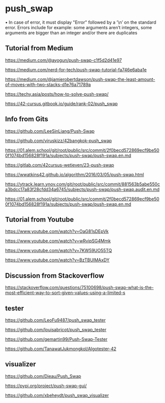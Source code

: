 # push_swap

• In case of error, it must display "Error" followed by a ’\n’ on the standard error.
Errors include for example: some arguments aren’t integers, some arguments are
bigger than an integer and/or there are duplicates


## Tutorial from Medium
https://medium.com/@ayogun/push-swap-c1f5d2d41e97

https://medium.com/nerd-for-tech/push-swap-tutorial-fa746e6aba1e

https://medium.com/@jamierobertdawson/push-swap-the-least-amount-of-moves-with-two-stacks-d1e76a71789a

https://techy.asia/posts/how-to-solve-push-swap/

https://42-cursus.gitbook.io/guide/rank-02/push_swap

## Info from Gits
https://github.com/LeeSinLiang/Push-Swap

https://github.com/viruskizz/42bangkok-push_swap

https://01.alem.school/git/root/public/src/commit/2f0becd572869ecf9be500f1074bd156828f191a/subjects/push-swap/push-swap.en.md

https://gitlab.com/42cursus-wetieven/23-push-swap

https://wwatkins42.github.io/algorithm/2016/03/05/push-swap.html

https://ytrack.learn.ynov.com/git/root/public/src/commit/881563b5abe550ca3bdcc17a83f28cfdd34a6745/subjects/push-swap/push-swap.audit.en.md

https://01.alem.school/git/root/public/src/commit/2f0becd572869ecf9be500f1074bd156828f191a/subjects/push-swap/push-swap.en.md

## Tutorial from Youtube
https://www.youtube.com/watch?v=OaG81sDEpVk

https://www.youtube.com/watch?v=wRvipSG4Mmk

https://www.youtube.com/watch?v=7KW59UO55TQ

https://www.youtube.com/watch?v=BzTBUlMAxDY

## Discussion from Stackoverflow
https://stackoverflow.com/questions/75100698/push-swap-what-is-the-most-efficient-way-to-sort-given-values-using-a-limited-s

## tester
https://github.com/LeoFu9487/push_swap_tester

https://github.com/louisabricot/push_swap_tester

https://github.com/gemartin99/Push-Swap-Tester

https://github.com/TanawatJukmongkol/Algotester-42

## visualizer
https://github.com/Dieau/Push_Swap

https://pypi.org/project/push-swap-gui/

https://github.com/xbeheydt/push_swap_visualizer
